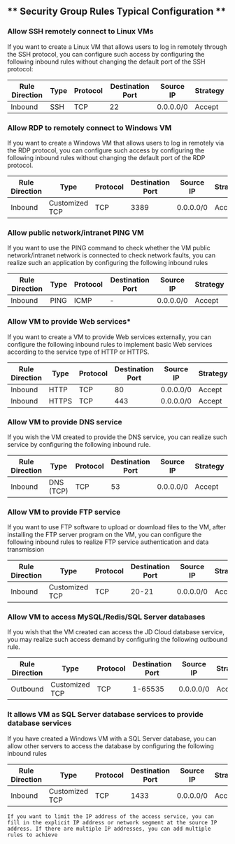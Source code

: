 ## ** Security Group Rules Typical Configuration **

### **Allow SSH remotely connect to Linux VMs**

If you want to create a Linux VM that allows users to log in remotely through the SSH protocol, you can configure such access by configuring the following inbound rules without changing the default port of the SSH protocol:

| Rule Direction | Type | Protocol | Destination Port | Source IP | Strategy |
| -------- | ---- | ---- | -------- | --------- | ---- |
| Inbound     | SSH  | TCP  | 22       | 0.0.0.0/0 | Accept |



### **Allow RDP to remotely connect to Windows VM** 

If you want to create a Windows VM that allows users to log in remotely via the RDP protocol, you can configure such access by configuring the following inbound rules without changing the default port of the RDP protocol.

| Rule Direction | Type | Protocol | Destination Port | Source IP | Strategy |
| -------- | --------- | ---- | -------- | --------- | ---- |
| Inbound     | Customized TCP | TCP  | 3389     | 0.0.0.0/0 | Accept |



### Allow public network/intranet PING VM

If you want to use the PING command to check whether the VM public network/intranet network is connected to check network faults, you can realize such an application by configuring the following inbound rules

| Rule Direction | Type | Protocol | Destination Port | Source IP | Strategy |
| -------- | ---- | ---- | -------- | --------- | ---- |
| Inbound     | PING | ICMP | -        | 0.0.0.0/0 | Accept |



### Allow VM to provide Web services*

If you want to create a VM to provide Web services externally, you can configure the following inbound rules to implement basic Web services according to the service type of HTTP or HTTPS.

| Rule Direction | Type | Protocol | Destination Port | Source IP | Strategy |
| -------- | ----- | ---- | -------- | --------- | ---- |
| Inbound     | HTTP  | TCP  | 80       | 0.0.0.0/0 | Accept |
| Inbound     | HTTPS | TCP  | 443      | 0.0.0.0/0 | Accept |

### **Allow VM to provide DNS service** 

If you wish the VM created to provide the DNS service, you can realize such service by configuring the following inbound rule. 

| Rule Direction | Type | Protocol | Destination Port | Source IP | Strategy |
| -------- | ---------- | ---- | -------- | --------- | ---- |
| Inbound     | DNS (TCP) | TCP  | 53       | 0.0.0.0/0 | Accept |

### **Allow VM to provide FTP service**

If you want to use FTP software to upload or download files to the VM, after installing the FTP server program on the VM, you can configure the following inbound rules to realize FTP service authentication and data transmission 

| Rule Direction | Type | Protocol | Destination Port | Source IP | Strategy |
| -------- | --------- | ---- | -------- | --------- | ---- |
| Inbound     | Customized TCP | TCP  | 20-21    | 0.0.0.0/0 | Accept |

### Allow VM to access MySQL/Redis/SQL Server databases

If you wish that the VM created can access the JD Cloud database service, you may realize such access demand by configuring the following outbound rule. 

| Rule Direction | Type | Protocol | Destination Port | Source IP | Strategy |
| -------- | --------- | ---- | -------- | --------- | ---- |
| Outbound     | Customized TCP | TCP  | 1-65535  | 0.0.0.0/0 | Accept |

### **It allows VM as SQL Server database services to provide database services**

If you have created a Windows VM with a SQL Server database, you can allow other servers to access the database by configuring the following inbound rules

| Rule Direction | Type | Protocol | Destination Port | Source IP | Strategy |
| -------- | --------- | ---- | -------- | --------- | ---- |
| Inbound     | Customized TCP  | TCP  | 1433     | 0.0.0.0/0 | Accept |

`If you want to limit the IP address of the access service, you can fill in the explicit IP address or network segment at the source IP address. If there are multiple IP addresses, you can add multiple rules to achieve`